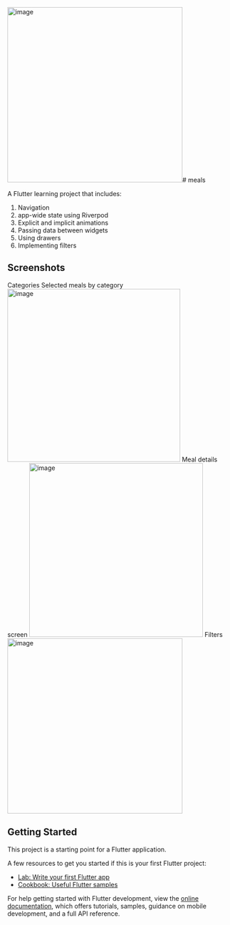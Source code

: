 <img width="393" alt="image" src="https://github.com/NielsLouwes/meals-app/assets/76694402/d7a19c5d-0175-4246-a84c-e60d5f8f44ea"># meals

A Flutter learning project that includes:

1. Navigation
2. app-wide state using Riverpod
3. Explicit and implicit animations
4. Passing data between widgets
5. Using drawers
6. Implementing filters

## Screenshots

Categories
Selected meals by category
<img width="388" alt="image" src="https://github.com/NielsLouwes/meals-app/assets/76694402/1309a709-3488-4191-a186-fe65105ddb36">
Meal details screen
<img width="390" alt="image" src="https://github.com/NielsLouwes/meals-app/assets/76694402/c1a12122-385c-4f76-aab8-b03a02880ce5">
Filters
<img width="393" alt="image" src="https://github.com/NielsLouwes/meals-app/assets/76694402/e501ce18-37d1-4943-8710-0192fdcd8c41">


## Getting Started

This project is a starting point for a Flutter application.

A few resources to get you started if this is your first Flutter project:

- [Lab: Write your first Flutter app](https://docs.flutter.dev/get-started/codelab)
- [Cookbook: Useful Flutter samples](https://docs.flutter.dev/cookbook)

For help getting started with Flutter development, view the
[online documentation](https://docs.flutter.dev/), which offers tutorials,
samples, guidance on mobile development, and a full API reference.
